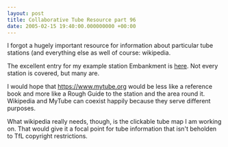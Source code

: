 ```yaml
---
layout: post
title: Collaborative Tube Resource part 96
date: 2005-02-15 19:40:00.000000000 +00:00
---
```

I forgot a hugely important resource for information about particular tube stations (and everything else as well of course: wikipedia.

The excellent entry for my example station Embankment is <a href="https://en.wikipedia.org/wiki/Embankment_tube_station">here</a>. Not every station is covered, but many are.

I would hope that https://www.mytube.org would be less like a reference book and more like a Rough Guide to the station and the area round it. Wikipedia and MyTube can coexist happily because they serve different purposes.

What wikipedia really needs, though, is the clickable tube map I am working on. That would give it a focal point for tube information that isn't beholden to TfL copyright restrictions.
